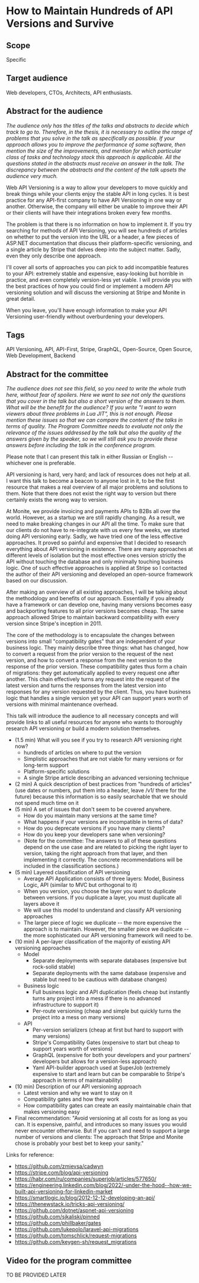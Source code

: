 # How to Maintain Hundreds of API Versions and Survive

## Scope

Specific

## Target audience

Web developers, CTOs, Architects, API enthusiasts.

## Abstract for the audience

*The audience only has the titles of the talks and abstracts to decide which track to go to. Therefore, in the thesis, it is necessary to outline the range of problems that you solve in the talk as specifically as possible. If your approach allows you to improve the performance of some software, then mention the size of the improvements, and mention for which particular class of tasks and technology stack this approach is applicable. All the questions stated in the abstracts must receive an answer in the talk. The discrepancy between the abstracts and the content of the talk upsets the audience very much.*

Web API Versioning is a way to allow your developers to move quickly and break things while your clients enjoy the stable API in long cycles. It is best practice for any API-first company to have API Versioning in one way or another. Otherwise, the company will either be unable to improve their API or their clients will have their integrations broken every few months.

The problem is that there is no information on how to implement it. If you try searching for methods of API Versioning, you will see hundreds of articles on whether to put the version into the URL or a header, a few pieces of ASP.NET documentation that discuss their platform-specific versioning, and a single article by Stripe that delves deep into the subject matter. Sadly, even they only describe one approach.

I'll cover all sorts of approaches you can pick to add incompatible features to your API: extremely stable and expensive, easy-looking but horrible in practice, and even completely version-less yet viable. I will provide you with the best practices of how you could find or implement a modern API versioning solution and will discuss the versioning at Stripe and Monite in great detail.

When you leave, you'll have enough information to make your API Versioning user-friendly without overburdening your developers.

## Tags

API Versioning, API, API-First, Stripe, GraphQL, Open-Source, Open Source, Web Development, Backend

## Abstract for the committee

*The audience does not see this field, so you need to write the whole truth here, without fear of spoilers. Here we want to see not only the questions that you cover in the talk but also a short version of the answers to them. What will be the benefit for the audience? If you write "I want to warn viewers about three problems in Lua JIT", this is not enough. Please mention these issues so that we can compare the content of the talks in terms of quality. The Program Committee needs to evaluate not only the relevance of the issues addressed by the talk but also the quality of the answers given by the speaker, so we will still ask you to provide these answers before including the talk in the conference program.*

Please note that I can present this talk in either Russian or English -- whichever one is preferable.

API versioning is hard, very hard; and lack of resources does not help at all. I want this talk to become a beacon to anyone lost in it, to be the first resource that makes a real overview of all major problems and solutions to them. Note that there does not exist the right way to version but there certainly exists the wrong way to version.

At Monite, we provide invoicing and payments APIs to B2Bs all over the world. However, as a startup we are still rapidly changing. As a result, we need to make breaking changes in our API all the time. To make sure that our clients do not have to re-integrate with us every few weeks, we started doing API versioning early. Sadly, we have tried one of the less effective approaches. It proved so painful and expensive that I decided to research everything about API versioning in existence. There are many approaches at different levels of isolation but the most effective ones version strictly the API without touching the database and only minimally touching business logic. One of such effective approaches is applied at Stripe so I contacted the author of their API versioning and developed an open-source framework based on our discussion.

After making an overview of all existing approaches, I will be talking about the methodology and benefits of our approach. Essentially if you already have a framework or can develop one, having many versions becomes easy and backporting features to all prior versions becomes cheap. The same approach allowed Stripe to maintain backward compatibility with every version since Stripe's inception in 2011.

The core of the methodology is to encapsulate the changes between versions into small "compatibility gates" that are independent of your business logic. They mainly describe three things: what has changed, how to convert a request from the prior version to the request of the next version, and how to convert a response from the next version to the response of the prior version. These compatibility gates thus form a chain of migrations: they get automatically applied to every request one after another. This chain effectively turns any request into the request of the latest version and turns the responses from the latest version into responses for any version requested by the client. Thus, you have business logic that handles a single version yet your API can support years worth of versions with minimal maintenance overhead.

This talk will introduce the audience to all necessary concepts and will provide links to all useful resources for anyone who wants to thoroughly research API versioning or build a modern solution themselves.

* (1.5 min) What will you see if you try to research API versioning right now?
  * hundreds of articles on where to put the version
  * Simplistic approaches that are not viable for many versions or for long-term support
  * Platform-specific solutions
  * A single Stripe article describing an advanced versioning technique
* (2 min) A quick description of best practices from "hundreds of articles" (use dates or numbers, put them into a header, leave /v1/ there for the future) because this information is so easily searchable that we should not spend much time on it
* (5 min) A set of issues that don't seem to be covered anywhere.
  * How do you maintain many versions at the same time?
  * What happens if your versions are incompatible in terms of data?
  * How do you deprecate versions if you have many clients?
  * How do you keep your developers sane when versioning?
  * (Note for the committee: The answers to all of these questions depend on the use case and are related to picking the right layer to version, taking the right approach from that layer, and then implementing it correctly. The concrete recommendations will be included in the classification sections.)
* (5 min) Layered classification of API versioning
  * Average API Application consists of three layers: Model, Business Logic, API (similar to MVC but orthogonal to it)
  * When you version, you choose the layer you want to duplicate between versions. If you duplicate a layer, you must duplicate all layers above it
  * We will use this model to understand and classify API versioning approaches
  * The larger piece of logic we duplicate -- the more expensive the approach is to maintain. However, the smaller piece we duplicate -- the more sophisticated our API versioning framework will need to be.
* (10 min) A per-layer classification of the majority of existing API versioning approaches
  * Model
    * Separate deployments with separate databases (expensive but rock-solid stable)
    * Separate deployments with the same database  (expensive and stable but need to be cautious with database changes)
  * Business logic
    * Full business logic and API duplication (feels cheap but instantly turns any project into a mess if there is no advanced infrastructure to support it)
    * Per-route versioning (cheap and simple but quickly turns the project into a mess on many versions)
  * API
    * Per-version serializers (cheap at first but hard to support with many versions)
    * Stripe's Compatibility Gates (expensive to start but cheap to support years worth of versions)
    * GraphQL (expensive for both your developers and your partners' developers but allows for a version-less approach)
    * Yaml API-builder approach used at SuperJob (extremely expensive to start and learn but can be comparable to Stripe's approach in terms of maintainability)
* (10 min) Description of our API versioning approach
  * Latest version and why we want to stay on it
  * Compatibility gates and how they work
  * How compatibility gates can create an easily maintainable chain that makes versioning easy
* Final recommendation: "Avoid versioning at all costs for as long as you can. It is expensive, painful, and introduces so many issues you would never encounter otherwise. But if you can't and need to support a large number of versions and clients: The approach that Stripe and Monite chose is probably your best bet to keep your sanity."

Links for reference:

* <https://github.com/zmievsa/cadwyn>
* <https://stripe.com/blog/api-versioning>
* <https://habr.com/ru/companies/superjob/articles/577650/>
* <https://engineering.linkedin.com/blog/2022/-under-the-hood--how-we-built-api-versioning-for-linkedin-market>
* <https://smartlogic.io/blog/2012-12-12-developing-an-api/>
* <https://thenewstack.io/tricks-api-versioning/>
* <https://github.com/dotnet/aspnet-api-versioning>
* <https://github.com/sjkaliski/pinned>
* <https://github.com/phillbaker/gates>
* <https://github.com/lukepolo/laravel-api-migrations>
* <https://github.com/tomschlick/request-migrations>
* <https://github.com/keygen-sh/request_migrations>

## Video for the program committee

TO BE PROVIDED LATER
